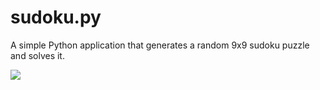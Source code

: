 sudoku.py
=========

A simple Python application that generates a random 9x9 sudoku puzzle and solves it.

<img src="http://up.jakerullman.com/K2Wu+">
